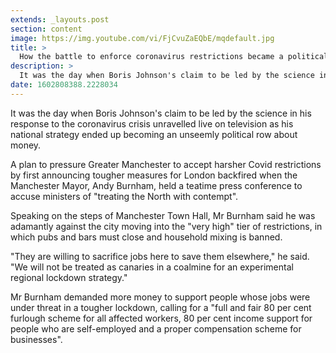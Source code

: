```yaml
--- 
extends: _layouts.post 
section: content 
image: https://img.youtube.com/vi/FjCvuZaEQbE/mqdefault.jpg 
title: > 
  How the battle to enforce coronavirus restrictions became a political row about money 
description: > 
  It was the day when Boris Johnson's claim to be led by the science in his response to the coronavirus crisis unravelled live on television as his national strategy ended up becoming an unseemly political row about money.A plan to pressure Greater Manchester to accept harsher Covid restrictions by first announcing tougher measures for London backfired when the Manchester Mayor, Andy Burnham, held a teatime press conference to accuse ministers of "treating the North with contempt".Speaking on the steps of Manchester Town Hall, Mr Burnham said he was adamantly against the city moving into the "very high" tier of restrictions, in which pubs and bars must close and household mixing is banned."They are willing to sacrifice jobs here to save them elsewhere," he said."We will not be treated as canaries in a coalmine for an experimental regional lockdown strategy." 
date: 1602808388.2228034 
--- 
```

It was the day when Boris Johnson's claim to be led by the science in his response to the coronavirus crisis unravelled live on television as his national strategy ended up becoming an unseemly political row about money.

A plan to pressure Greater Manchester to accept harsher Covid restrictions by first announcing tougher measures for London backfired when the Manchester Mayor, Andy Burnham, held a teatime press conference to accuse ministers of "treating the North with contempt".

Speaking on the steps of Manchester Town Hall, Mr Burnham said he was adamantly against the city moving into the "very high" tier of restrictions, in which pubs and bars must close and household mixing is banned.

"They are willing to sacrifice jobs here to save them elsewhere," he said. "We will not be treated as canaries in a coalmine for an experimental regional lockdown strategy."

Mr Burnham demanded more money to support people whose jobs were under threat in a tougher lockdown, calling for a "full and fair 80 per cent furlough scheme for all affected workers, 80 per cent income support for people who are self-employed and a proper compensation scheme for businesses".